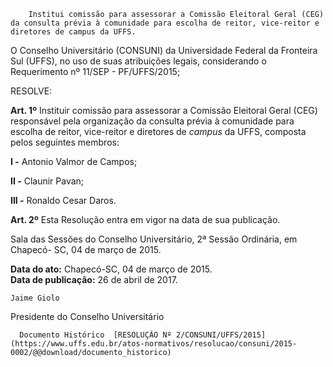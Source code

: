         Institui comissão para assessorar a Comissão Eleitoral Geral (CEG) da consulta prévia à comunidade para escolha de reitor, vice-reitor e diretores de campus da UFFS.  

O Conselho Universitário (CONSUNI) da Universidade Federal da Fronteira Sul (UFFS), no uso de suas atribuições legais, considerando o Requerimento nº 11/SEP - PF/UFFS/2015;

 RESOLVE:

 **Art. 1º** Instituir comissão para assessorar a Comissão Eleitoral Geral (CEG) responsável pela organização da consulta prévia à comunidade para escolha de reitor, vice-reitor e diretores de *campus* da UFFS, composta pelos seguintes membros:

 **I -** Antonio Valmor de Campos;

 **II -** Claunir Pavan;

 **III -** Ronaldo Cesar Daros.

 **Art. 2º** Esta Resolução entra em vigor na data de sua publicação.

 Sala das Sessões do Conselho Universitário, 2ª Sessão Ordinária, em Chapecó- SC, 04 de março de 2015. 

   **Data do ato:** Chapecó-SC, 04 de março de 2015.   
 **Data de publicação:**  26 de abril de 2017. 

    Jaime Giolo   
 Presidente do Conselho Universitário 

      Documento Histórico  [RESOLUÇÃO Nº 2/CONSUNI/UFFS/2015](https://www.uffs.edu.br/atos-normativos/resolucao/consuni/2015-0002/@@download/documento_historico)     
      